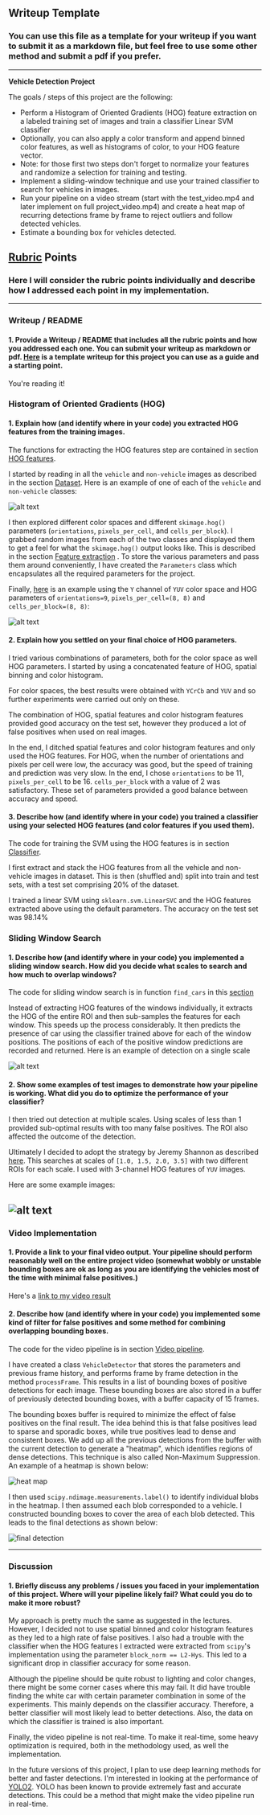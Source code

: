 ## Writeup Template
### You can use this file as a template for your writeup if you want to submit it as a markdown file, but feel free to use some other method and submit a pdf if you prefer.

---

**Vehicle Detection Project**

The goals / steps of this project are the following:

* Perform a Histogram of Oriented Gradients (HOG) feature extraction on a labeled training set of images and train a classifier Linear SVM classifier
* Optionally, you can also apply a color transform and append binned color features, as well as histograms of color, to your HOG feature vector. 
* Note: for those first two steps don't forget to normalize your features and randomize a selection for training and testing.
* Implement a sliding-window technique and use your trained classifier to search for vehicles in images.
* Run your pipeline on a video stream (start with the test_video.mp4 and later implement on full project_video.mp4) and create a heat map of recurring detections frame by frame to reject outliers and follow detected vehicles.
* Estimate a bounding box for vehicles detected.

[//]: # "Image References"
[image1]: ./examples/car_notcar.png
[image2]: ./examples/HOG_example.png
[image3]: ./examples/single_scale_detection.png
[image4]: ./examples/multi_scale_detection.png
[image5]: ./examples/heatmap.png
[image6]: ./examples/final_detection.png
[video1]: ./projectoutput_video.mp4

## [Rubric](https://review.udacity.com/#!/rubrics/513/view) Points
### Here I will consider the rubric points individually and describe how I addressed each point in my implementation.  

---
### Writeup / README

#### 1. Provide a Writeup / README that includes all the rubric points and how you addressed each one.  You can submit your writeup as markdown or pdf.  [Here](https://github.com/udacity/CarND-Vehicle-Detection/blob/master/writeup_template.md) is a template writeup for this project you can use as a guide and a starting point.  

You're reading it!

### Histogram of Oriented Gradients (HOG)

#### 1. Explain how (and identify where in your code) you extracted HOG features from the training images.

The functions for extracting the HOG features step are contained in section [HOG features](Submission%20code.ipynb#HOG-features). 

I started by reading in all the `vehicle` and `non-vehicle` images as described in the section [Dataset](Submission%20code.ipynb#Dataset).  Here is an example of one of each of the `vehicle` and `non-vehicle` classes:

![alt text][image1]

I then explored different color spaces and different `skimage.hog()` parameters (`orientations`, `pixels_per_cell`, and `cells_per_block`).  I grabbed random images from each of the two classes and displayed them to get a feel for what the `skimage.hog()` output looks like. This is described in the section [Feature extraction](Submission%20code.ipynb#Feature-extraction) . To store the various parameters and pass them around conveniently, I have created the `Parameters` class which encapsulates all the required parameters for the project.

Finally, [here](Submission%20code.ipynb#Extract-and-visualise) is an example using the `Y` channel of `YUV` color space and HOG parameters of `orientations=9`, `pixels_per_cell=(8, 8)` and `cells_per_block=(8, 8)`:


![alt text][image2]

#### 2. Explain how you settled on your final choice of HOG parameters.

I tried various combinations of parameters, both for the color space as well HOG parameters. I started by using a concatenated feature of HOG, spatial binning and color histogram.  

For color spaces, the best results were obtained with `YCrCb` and `YUV` and so further experiments were carried out only on these.

The combination of HOG, spatial features and color histogram features provided good accuracy on the test set, however they produced a lot of false positives when used on real images.

In the end, I ditched spatial features and color histogram features and only used the HOG features. For HOG, when the number of orientations and pixels per cell were low, the accuracy was good, but the speed of training and prediction was very slow. In the end, I chose `orientations` to be 11, `pixels_per_cell` to be 16. `cells_per_block` with a value of 2 was satisfactory. These set of parameters provided a good balance between accuracy and speed.

#### 3. Describe how (and identify where in your code) you trained a classifier using your selected HOG features (and color features if you used them).

The code for training the SVM using the HOG features is in section [Classifier](Submission%20code.ipynb#Classifier).

I first extract and stack the HOG features from all the vehicle and non-vehicle images in dataset. This is then (shuffled and) split into train and test sets, with a test set comprising 20% of the dataset.

I trained a linear SVM using `sklearn.svm.LinearSVC` and the HOG features extracted above using the default parameters. The accuracy on the test set was 98.14%

### Sliding Window Search

#### 1. Describe how (and identify where in your code) you implemented a sliding window search.  How did you decide what scales to search and how much to overlap windows?

The code for sliding window search is in function `find_cars` in this [section](Submission%20code.ipynb#Function-to-find-cars) 

Instead of extracting HOG features of the windows individually, it extracts the HOG of the entire ROI and then sub-samples the features for each window. This speeds up the process considerably. It then predicts the presence of car using the classifier trained above for each of the window positions. The positions of each of the positive window predictions are recorded and returned. Here is an example of detection on a single scale

![alt text][image3]

#### 2. Show some examples of test images to demonstrate how your pipeline is working.  What did you do to optimize the performance of your classifier?

I then tried out detection at multiple scales. Using scales of less than 1 provided sub-optimal results with too many false positives. The ROI also affected the outcome of the detection. 

Ultimately I decided to adopt the strategy by Jeremy Shannon as described [here](https://github.com/jeremy-shannon/CarND-Vehicle-Detection). This searches at scales of `[1.0, 1.5, 2.0, 3.5]` with two different ROIs for each scale. I used with 3-channel HOG features of `YUV` images.

Here are some example images:

![alt text][image4]
---

### Video Implementation

#### 1. Provide a link to your final video output.  Your pipeline should perform reasonably well on the entire project video (somewhat wobbly or unstable bounding boxes are ok as long as you are identifying the vehicles most of the time with minimal false positives.)
Here's a [link to my video result](./projectoutput_video.mp4)


#### 2. Describe how (and identify where in your code) you implemented some kind of filter for false positives and some method for combining overlapping bounding boxes.

The code for the video pipeline is in section [Video pipeline](Submission%20code.ipynb#Video-pipeline). 

I have created a class `VehicleDetector` that stores the parameters and previous frame history, and performs frame by frame detection in the method `processFrame`. This results in a list of bounding boxes of positive detections for each image. These bounding boxes are also stored in a buffer of previously detected bounding boxes, with a buffer capacity of 15 frames. 

The bounding boxes buffer is required to minimize the effect of false positives on the final result. The idea behind this is that false positives lead to sparse and sporadic boxes, while true positives lead to dense and consistent boxes. We add up all the previous detections from the buffer with the current detection to generate a "heatmap", which identifies regions of dense detections. This technique is also called Non-Maximum Suppression. An example of a heatmap is shown below:

![heat map][image5]



I then used `scipy.ndimage.measurements.label()` to identify individual blobs in the heatmap.  I then assumed each blob corresponded to a vehicle.  I constructed bounding boxes to cover the area of each blob detected.  This leads to the final detections as shown below:

![final detection][image6]



---

### Discussion

#### 1. Briefly discuss any problems / issues you faced in your implementation of this project.  Where will your pipeline likely fail?  What could you do to make it more robust?

My approach is pretty much the same as suggested in the lectures. However, I decided not to use spatial binned and color histogram features as they led to a high rate of false positives. I also had a trouble with the classifier when the HOG features I extracted were extracted from `scipy`'s implementation using the parameter `block_norm == L2-Hys`. This led to a significant drop in classifier accuracy for some reason. 

Although the pipeline should be quite robust to lighting and color changes, there might be some corner cases where this may fail. It did have trouble finding the white car with certain parameter combination in some of the experiments. This mainly depends on the classifier accuracy. Therefore, a better classifier will most likely lead to better detections. Also, the data on which the classifier is trained is also important.

Finally, the video pipeline is not real-time. To make it real-time, some heavy optimization is required, both in the methodology used, as well the implementation.

In the  future versions of this project, I plan to use deep learning methods for better and faster detections. I'm interested in looking at the performance of [YOLO2](https://arxiv.org/abs/1612.08242). YOLO has been known to provide extremely fast and accurate detections. This could be a method that might make the video pipeline run in real-time.

